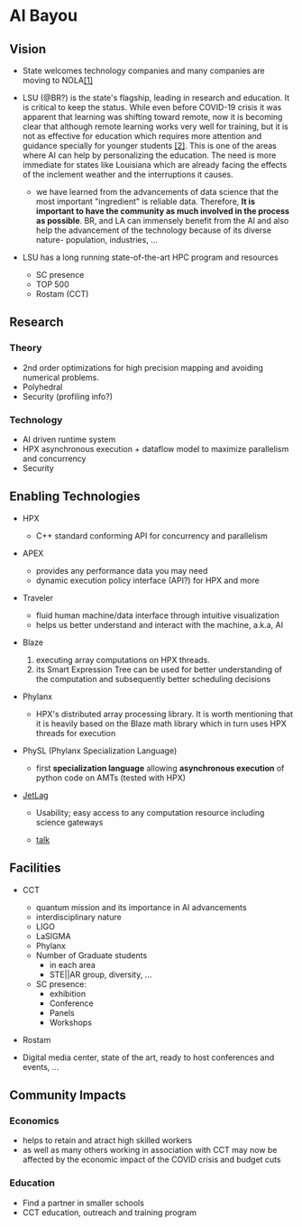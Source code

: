 <!-- 
Copyright (c) 2020 R. Tohid (@rtohid)

Distributed under the Boost Software License, Version 1.0.(See accompanying
file LICENSE_1_0.txt or copy at http://www.boost.org/LICENSE_1_0.txt) 
-->

# AI Bayou

## Vision

* State welcomes technology companies and many companies are moving to
  NOLA[[1]](https://www.inc.com/emily-canal/why-entrepreneurs-leave-nyc-sf-for-austin-reno-miami.html)
  
* LSU (@BR?) is the state's flagship, leading in research and education. It is
  critical to keep the status. While even before COVID-19 crisis it was apparent
  that learning was shifting toward remote, now it is becoming clear that
  although remote learning works very well for training, but it is not as
  effective for education which requires more attention and guidance specially
  for younger students
  [[2]](https://www.youtube.com/watch?v=zA3-mLhajkk&list=PL2FF649D0C4407B30).
  This is one of the areas where AI can help by personalizing the education. The
  need is more immediate for states like Louisiana which are already facing the
  effects of the inclement weather and the interruptions it causes.

  * we have learned from the advancements of data science that the most
    important "ingredient" is reliable data. Therefore, **It is important to
    have the community as much involved in the process as possible**. BR, and LA
    can immensely benefit from the AI and also help the advancement of the
    technology because of its diverse nature- population, industries, ...

* LSU has a long running state-of-the-art HPC program and resources

  * SC presence
  * TOP 500
  * Rostam (CCT)

## Research

### Theory

* 2nd order optimizations for high precision mapping and avoiding numerical
  problems.
* Polyhedral
* Security (profiling info?)

### Technology

* AI driven runtime system
* HPX asynchronous execution + dataflow model to maximize parallelism and
  concurrency
* Security

## Enabling Technologies

* HPX
  * C++ standard conforming API for concurrency and parallelism

* APEX
  * provides any performance data you may need
  * dynamic execution policy interface (API?) for HPX and more

* Traveler
  * fluid human machine/data interface through intuitive visualization
  * helps us better understand and interact with the machine, a.k.a, AI

* Blaze
  1. executing array computations on HPX threads.
  2. its Smart Expression Tree can be used for better understanding of the
     computation and subsequently better scheduling decisions

* Phylanx
  * HPX's distributed array processing library. It is worth mentioning that it
    is heavily based on the Blaze math library which in turn uses HPX threads
    for execution

* PhySL (Phylanx Specialization Language)
  * first **specialization language** allowing **asynchronous execution** of
    python code on AMTs (tested with HPX)

* [JetLag](https://www.cct.lsu.edu/~sbrandt/JetLag-Talk-PyHPC2020.mp4)
  * Usability; easy access to any computation resource including science
    gateways

  * [talk](https://www.cct.lsu.edu/~sbrandt/JetLag-Talk-PyHPC2020.mp4)

## Facilities

* CCT
  * quantum mission and its importance in AI advancements
  * interdisciplinary nature
  * LIGO
  * LaSIGMA
  * Phylanx
  * Number of Graduate students
    * in each area
    * STE||AR group, diversity, ...
  * SC presence:
    * exhibition
    * Conference
    * Panels
    * Workshops

* Rostam
* Digital media center, state of the art, ready to host conferences and events,
 ...

## Community Impacts

### Economics

* helps to retain and atract high skilled workers
* as well as many others working in association with CCT may now be affected by
  the economic impact of the COVID crisis and budget cuts

### Education

* Find a partner in smaller schools
* CCT education, outreach and training program

